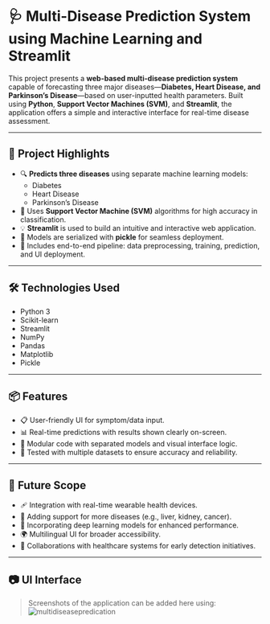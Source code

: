 # 🩺 Multi-Disease Prediction System using Machine Learning and Streamlit

This project presents a **web-based multi-disease prediction system** capable of forecasting three major diseases—**Diabetes, Heart Disease, and Parkinson’s Disease**—based on user-inputted health parameters. Built using **Python**, **Support Vector Machines (SVM)**, and **Streamlit**, the application offers a simple and interactive interface for real-time disease assessment.

---

## 🚀 Project Highlights

- 🔍 **Predicts three diseases** using separate machine learning models:
  - Diabetes
  - Heart Disease
  - Parkinson’s Disease
- 🧠 Uses **Support Vector Machine (SVM)** algorithms for high accuracy in classification.
- 💡 **Streamlit** is used to build an intuitive and interactive web application.
- 💾 Models are serialized with **pickle** for seamless deployment.
- 🧪 Includes end-to-end pipeline: data preprocessing, training, prediction, and UI deployment.

---

## 🛠️ Technologies Used

- Python 3
- Scikit-learn
- Streamlit
- NumPy
- Pandas
- Matplotlib
- Pickle

---

## 📦 Features

- 📋 User-friendly UI for symptom/data input.
- 📊 Real-time predictions with results shown clearly on-screen.
- 🔐 Modular code with separated models and visual interface logic.
- 🧪 Tested with multiple datasets to ensure accuracy and reliability.

---

## 🎯 Future Scope

- 🩹 Integration with real-time wearable health devices.
- 🧬 Adding support for more diseases (e.g., liver, kidney, cancer).
- 🧠 Incorporating deep learning models for enhanced performance.
- 🌍 Multilingual UI for broader accessibility.
- 🏥 Collaborations with healthcare systems for early detection initiatives.

---

## 📷 UI Interface

> Screenshots of the application can be added here using:
![multidiseasepredication](https://github.com/user-attachments/assets/6632bc1e-3b15-45bd-9a38-9e7908cb3fc6)
